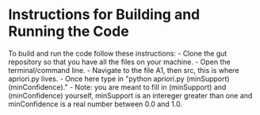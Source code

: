 # Instructions for Building and Running the Code

To build and run the code follow these instructions:
    - Clone the gut repository so that you have all the files on your machine. 
    - Open the terminal/command line. 
    - Navigate to the file A1, then src, this is where apriori.py lives. 
    - Once here type in "python apriori.py (minSupport) (minConfidence)." 
    - Note: you are meant to fill in (minSupport) and (minConfidence) yourself, minSupport is an intereger greater than one and minConfidence is a real number between 0.0 and 1.0.

